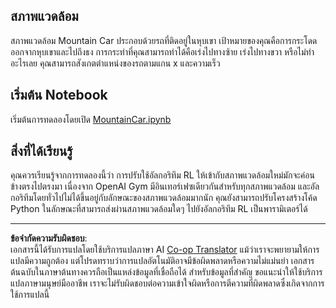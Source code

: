 <!--
CO_OP_TRANSLATOR_METADATA:
{
  "original_hash": "7bd8dc72040e98e35e7225e34058cd4e",
  "translation_date": "2025-08-29T08:41:58+00:00",
  "source_file": "lessons/6-Other/22-DeepRL/lab/README.md",
  "language_code": "th"
}
-->
## สภาพแวดล้อม

สภาพแวดล้อม Mountain Car ประกอบด้วยรถที่ติดอยู่ในหุบเขา เป้าหมายของคุณคือการกระโดดออกจากหุบเขาและไปถึงธง การกระทำที่คุณสามารถทำได้คือเร่งไปทางซ้าย เร่งไปทางขวา หรือไม่ทำอะไรเลย คุณสามารถสังเกตตำแหน่งของรถตามแกน x และความเร็ว

## เริ่มต้น Notebook

เริ่มต้นการทดลองโดยเปิด [MountainCar.ipynb](MountainCar.ipynb)

## สิ่งที่ได้เรียนรู้

คุณควรเรียนรู้จากการทดลองนี้ว่า การปรับใช้อัลกอริทึม RL ให้เข้ากับสภาพแวดล้อมใหม่มักจะค่อนข้างตรงไปตรงมา เนื่องจาก OpenAI Gym มีอินเทอร์เฟซเดียวกันสำหรับทุกสภาพแวดล้อม และอัลกอริทึมโดยทั่วไปไม่ได้ขึ้นอยู่กับลักษณะของสภาพแวดล้อมมากนัก คุณยังสามารถปรับโครงสร้างโค้ด Python ในลักษณะที่สามารถส่งผ่านสภาพแวดล้อมใดๆ ไปยังอัลกอริทึม RL เป็นพารามิเตอร์ได้

---

**ข้อจำกัดความรับผิดชอบ**:  
เอกสารนี้ได้รับการแปลโดยใช้บริการแปลภาษา AI [Co-op Translator](https://github.com/Azure/co-op-translator) แม้ว่าเราจะพยายามให้การแปลมีความถูกต้อง แต่โปรดทราบว่าการแปลอัตโนมัติอาจมีข้อผิดพลาดหรือความไม่แม่นยำ เอกสารต้นฉบับในภาษาต้นทางควรถือเป็นแหล่งข้อมูลที่เชื่อถือได้ สำหรับข้อมูลที่สำคัญ ขอแนะนำให้ใช้บริการแปลภาษามนุษย์มืออาชีพ เราจะไม่รับผิดชอบต่อความเข้าใจผิดหรือการตีความที่ผิดพลาดซึ่งเกิดจากการใช้การแปลนี้